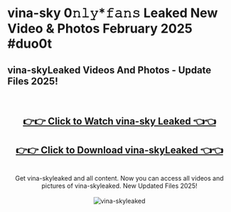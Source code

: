 # vina-sky 0𝚗𝚕𝚢*𝚏𝚊𝚗𝚜 Leaked New Video & Photos February 2025 #duo0t

<h2>vina-skyLeaked Videos And Photos - Update Files 2025!</h2>
<br>
<div align="center">
<h2><a href="https://mediaupload.pro?title=vina-sky&ref=11F" rel="nofollow">👉👉 Click to Watch vina-sky Leaked 👈👈</a></h2>
<h2><a href="https://mediaupload.pro?title=vina-sky&ref=11F" rel="nofollow">👉👉 Click to Download vina-skyLeaked 👈👈</a></h2>
<br>
Get vina-skyleaked and all content. Now you can access all videos and pictures of vina-skyleaked. New Updated Files 2025!
<br>
<br>
<a href="https://mediaupload.pro?title=vina-sky&ref=11F" rel="nofollow" data-target="animated-image.originalLink"><img src="https://i.ibb.co/Gkj2r4b/banner.png" alt="vina-skyleaked" style="max-width: 100%; display: inline-block;" data-target="animated-image.originalImage"></a>
</div>
<br>

